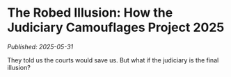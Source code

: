 # The Robed Illusion: How the Judiciary Camouflages Project 2025

*Published: 2025-05-31*

They told us the courts would save us. But what if the judiciary is the final illusion?